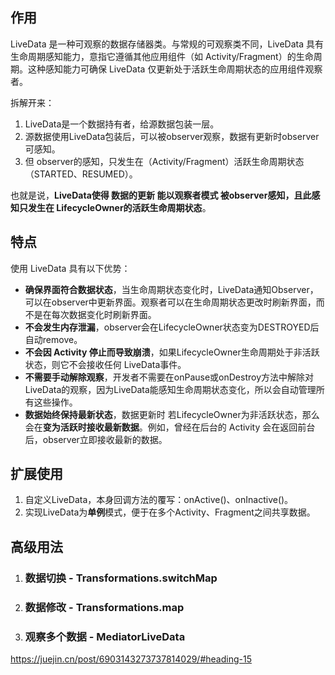 ## 作用

LiveData 是一种可观察的数据存储器类。与常规的可观察类不同，LiveData 具有生命周期感知能力，意指它遵循其他应用组件（如 Activity/Fragment）的生命周期。这种感知能力可确保 LiveData 仅更新处于活跃生命周期状态的应用组件观察者。

拆解开来：

1. LiveData是一个数据持有者，给源数据包装一层。
2. 源数据使用LiveData包装后，可以被observer观察，数据有更新时observer可感知。
3. 但 observer的感知，只发生在（Activity/Fragment）活跃生命周期状态（STARTED、RESUMED）。

也就是说，**LiveData使得 数据的更新 能以观察者模式 被observer感知，且此感知只发生在 LifecycleOwner的活跃生命周期状态**。

## 特点

使用 LiveData 具有以下优势：

- **确保界面符合数据状态**，当生命周期状态变化时，LiveData通知Observer，可以在observer中更新界面。观察者可以在生命周期状态更改时刷新界面，而不是在每次数据变化时刷新界面。
- **不会发生内存泄漏**，observer会在LifecycleOwner状态变为DESTROYED后自动remove。
- **不会因 Activity 停止而导致崩溃**，如果LifecycleOwner生命周期处于非活跃状态，则它不会接收任何 LiveData事件。
- **不需要手动解除观察**，开发者不需要在onPause或onDestroy方法中解除对LiveData的观察，因为LiveData能感知生命周期状态变化，所以会自动管理所有这些操作。
- **数据始终保持最新状态**，数据更新时 若LifecycleOwner为非活跃状态，那么会在**变为活跃时接收最新数据**。例如，曾经在后台的 Activity 会在返回前台后，observer立即接收最新的数据。

## 扩展使用

1. 自定义LiveData，本身回调方法的覆写：onActive()、onInactive()。
2. 实现LiveData为**单例**模式，便于在多个Activity、Fragment之间共享数据。

## 高级用法

1. ### 数据切换 - Transformations.switchMap

2. ###  数据修改 - Transformations.map

3. ### 观察多个数据 - MediatorLiveData



https://juejin.cn/post/6903143273737814029/#heading-15